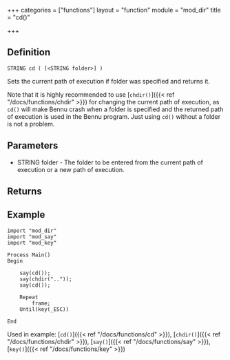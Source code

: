 +++
categories = ["functions"]
layout = "function"
module = "mod_dir"
title = "cd()"

+++

## Definition

    STRING cd ( [<STRING folder>] )

Sets the current path of execution if folder was specified and returns it.

Note that it is highly recommended to use [`chdir()`]({{< ref "/docs/functions/chdir" >}}) for changing the current path of execution, as `cd()` will make Bennu crash when a folder is specified and the returned path of execution is used in the Bennu program. Just using `cd()` without a folder is not a problem.

## Parameters

- STRING folder - The folder to be entered from the current path of execution or a new path of execution.

## Returns

## Example

```
import "mod_dir"
import "mod_say"
import "mod_key"

Process Main()
Begin

    say(cd());
    say(chdir(".."));
    say(cd());

    Repeat
        frame;
    Until(key(_ESC))

End
```

Used in example: [`cd()`]({{< ref "/docs/functions/cd" >}}), [`chdir()`]({{< ref "/docs/functions/chdir" >}}), [`say()`]({{< ref "/docs/functions/say" >}}), [`key()`]({{< ref "/docs/functions/key" >}})
